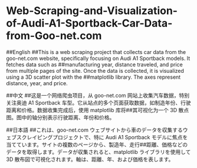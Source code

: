 # Web-Scraping-and-Visualization-of-Audi-A1-Sportback-Car-Data-from-Goo-net.com

##English
##This is a web scraping project that collects car data from the goo-net.com website, specifically focusing on Audi A1 Sportback models. It fetches data such as ##manufacturing year, distance traveled, and price from multiple pages of the site. Once the data is collected, it is visualized using a 3D scatter plot with the ##matplotlib library. The axes represent distance, year, and price.

##中文
##这是一个网络爬虫项目，从 goo-net.com 网站上收集汽车数据，特别关注奥迪 A1 Sportback 车型。它从站点的多个页面获取数据，如制造年份、行驶距离和价格。数据收集完成后，使用 matplotlib 库将##其可视化为一个 3D 散点图。图中的轴分别表示行驶距离、年份和价格。

##日本語
##これは、goo-net.com ウェブサイトから車のデータを収集するウェブスクレイピングプロジェクトで、特に Audi A1 Sportback モデルに焦点を当てています。サイトの複数のページから、製造年、走行##距離、価格などのデータを取得します。データが収集されると、matplotlib ライブラリを使用して 3D 散布図で可視化されます。軸は、距離、年、および価格を表します。
